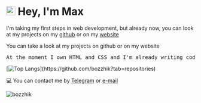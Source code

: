 # <img src='https://qpluspicture.oss-cn-beijing.aliyuncs.com/6LjjQA/Hi.gif' alt='Hi' width="24"/> Hey, I'm Max

I'm taking my first steps in web development, but already now, you can look at my projects on my [github](https://github.com/bozzhik?tab=repositories) or on my [website](https://bozzhik.github.io/works/)

You can take a look at my projects on github or on my website
<pre>
At the moment I own <kbd>HTML and CSS</kbd> and I'm already writing code in <kbd>JavaScript</kbd>
</pre>
[![Top Langs](https://github-readme-stats.vercel.app/api/top-langs/?username=bozzhik&layout=compact&theme=dark&VARNAME="PAT_1")](https://github.com/bozzhik?tab=repositories)

💻 You can contact me by [Telegram](https://t.me/bozzhik) or [e-mail](mailto:bozzhik@ya.ru)

<img src="https://komarev.com/ghpvc/?username=bozzhik&label=Profile%20views&color=0e75b6&style=flat-square" alt="bozzhik" />
